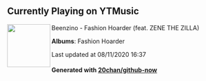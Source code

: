 ## Currently Playing on YTMusic

[<img align="left" width="100" src="https://lh3.googleusercontent.com/LdF89sQ57UQSU4_V8U5csBwLHKt_uWhI2lffcdpxbhmAuZBlFhNJdPptHBnLyBNICieGpYNYasEpO4s64A">](https://music.youtube.com/channel/UCwd5_re23yrWXn_etIjjAlg)

Beenzino - Fashion Hoarder (feat. ZENE THE ZILLA)

**Albums**: Fashion Hoarder

Last updated at 08/11/2020 16:37

#### Generated with [20chan/github-now](https://github.com/20chan/github-now)


<!--
**20chan/20chan** is a ✨ _special_ ✨ repository because its `README.md` (this file) appears on your GitHub profile.

Here are some ideas to get you started:

- 🔭 I’m currently working on ...
- 🌱 I’m currently learning ...
- 👯 I’m looking to collaborate on ...
- 🤔 I’m looking for help with ...
- 💬 Ask me about ...
- 📫 How to reach me: ...
- 😄 Pronouns: ...
- ⚡ Fun fact: ...
-->
